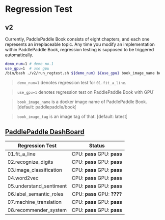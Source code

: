 # Regression Test

## v2

Currently, PaddlePaddle Book consists of eight chapters, and each one represents an irreplaceable topic.
Any time you modify an implementation within PaddlePaddle Book, regression testing is supposed to be
triggered automatically.

```bash
demo_num=1 # demo no.1
use_gpu=1  # use gpu
/bin/bash ./v2/run_regtest.sh ${demo_num} ${use_gpu} book_image_name book_image_tag
```

> `demo_num=1` denotes regression test for `01.fit_a_line`.

> `use_gpu=1` denotes regression test on PaddlePaddle Book with GPU`

> `book_image_name` is a docker image name of PaddlePaddle Book. [default: paddlepaddle/book]

> `book_image_tag` is an image tag of that. [default: latest]


## [PaddlePaddle DashBoard](http://yq01-idl-gpu-jpaas-let01.yq01.baidu.com:8111/overview.html)

| Regression Test          |  Status                           |
| ------------------------ |:---------------------------------:|
| 01.fit_a_line            | CPU: **pass** GPU: **pass**       |
| 02.recognize_digits      | CPU: **pass** GPU: **pass**       |
| 03.image_classification  | CPU: **pass** GPU: **pass**       |
| 04.word2vec              | CPU: **pass** GPU: **pass**       |
| 05.understand_sentiment  | CPU: **pass** GPU: **pass**       |
| 06.label_semantic_roles  | CPU: **pass** GPU: **????**       |
| 07.machine_translation   | CPU: **pass** GPU: **pass**       |
| 08.recommender_system    | CPU: **pass** GPU: **pass**       |
